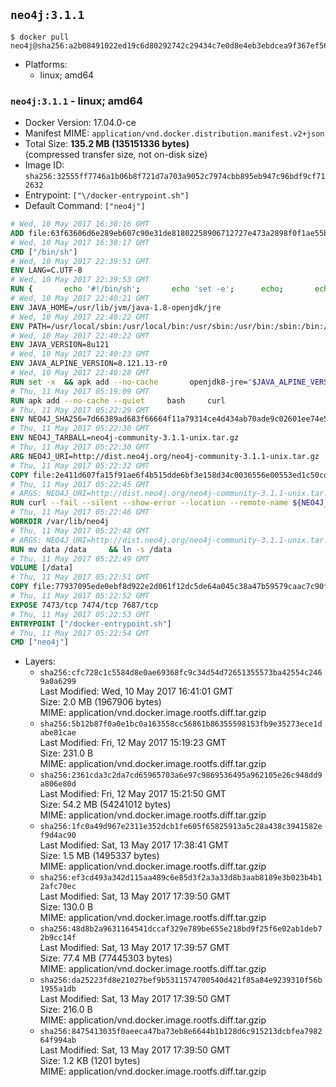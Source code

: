 ## `neo4j:3.1.1`

```console
$ docker pull neo4j@sha256:a2b08491022ed19c6d80292742c29434c7e0d8e4eb3ebdcea9f367ef56b54cb4
```

-	Platforms:
	-	linux; amd64

### `neo4j:3.1.1` - linux; amd64

-	Docker Version: 17.04.0-ce
-	Manifest MIME: `application/vnd.docker.distribution.manifest.v2+json`
-	Total Size: **135.2 MB (135151336 bytes)**  
	(compressed transfer size, not on-disk size)
-	Image ID: `sha256:32555ff7746a1b06b8f721d7a703a9052c7974cbb895eb947c96bdf9cf712632`
-	Entrypoint: `["\/docker-entrypoint.sh"]`
-	Default Command: `["neo4j"]`

```dockerfile
# Wed, 10 May 2017 16:38:16 GMT
ADD file:63f63606d6e289eb607c90e31de81802258906712727e473a2898f0f1ae55bb5 in / 
# Wed, 10 May 2017 16:38:17 GMT
CMD ["/bin/sh"]
# Wed, 10 May 2017 22:39:51 GMT
ENV LANG=C.UTF-8
# Wed, 10 May 2017 22:39:53 GMT
RUN { 		echo '#!/bin/sh'; 		echo 'set -e'; 		echo; 		echo 'dirname "$(dirname "$(readlink -f "$(which javac || which java)")")"'; 	} > /usr/local/bin/docker-java-home 	&& chmod +x /usr/local/bin/docker-java-home
# Wed, 10 May 2017 22:40:21 GMT
ENV JAVA_HOME=/usr/lib/jvm/java-1.8-openjdk/jre
# Wed, 10 May 2017 22:40:22 GMT
ENV PATH=/usr/local/sbin:/usr/local/bin:/usr/sbin:/usr/bin:/sbin:/bin:/usr/lib/jvm/java-1.8-openjdk/jre/bin:/usr/lib/jvm/java-1.8-openjdk/bin
# Wed, 10 May 2017 22:40:22 GMT
ENV JAVA_VERSION=8u121
# Wed, 10 May 2017 22:40:23 GMT
ENV JAVA_ALPINE_VERSION=8.121.13-r0
# Wed, 10 May 2017 22:40:28 GMT
RUN set -x 	&& apk add --no-cache 		openjdk8-jre="$JAVA_ALPINE_VERSION" 	&& [ "$JAVA_HOME" = "$(docker-java-home)" ]
# Thu, 11 May 2017 05:19:09 GMT
RUN apk add --no-cache --quiet     bash     curl
# Thu, 11 May 2017 05:22:29 GMT
ENV NEO4J_SHA256=7d66389ad683f66664f11a79314ce4d434ab70ade9c02601ee74e59cd729e2cb
# Thu, 11 May 2017 05:22:30 GMT
ENV NEO4J_TARBALL=neo4j-community-3.1.1-unix.tar.gz
# Thu, 11 May 2017 05:22:30 GMT
ARG NEO4J_URI=http://dist.neo4j.org/neo4j-community-3.1.1-unix.tar.gz
# Thu, 11 May 2017 05:22:32 GMT
COPY file:2e411d607fa15f91ae6f4b515dde6bf3e158d34c0036556e00553ed1c50cd63d in /tmp/ 
# Thu, 11 May 2017 05:22:45 GMT
# ARGS: NEO4J_URI=http://dist.neo4j.org/neo4j-community-3.1.1-unix.tar.gz
RUN curl --fail --silent --show-error --location --remote-name ${NEO4J_URI}     && echo "${NEO4J_SHA256}  ${NEO4J_TARBALL}" | sha256sum -csw -     && tar --extract --file ${NEO4J_TARBALL} --directory /var/lib     && mv /var/lib/neo4j-* /var/lib/neo4j     && rm ${NEO4J_TARBALL}
# Thu, 11 May 2017 05:22:46 GMT
WORKDIR /var/lib/neo4j
# Thu, 11 May 2017 05:22:48 GMT
# ARGS: NEO4J_URI=http://dist.neo4j.org/neo4j-community-3.1.1-unix.tar.gz
RUN mv data /data     && ln -s /data
# Thu, 11 May 2017 05:22:49 GMT
VOLUME [/data]
# Thu, 11 May 2017 05:22:51 GMT
COPY file:77937095ede0ebf8d922e2d061f12dc5de64a045c38a47b59579caac7c90f6f6 in /docker-entrypoint.sh 
# Thu, 11 May 2017 05:22:52 GMT
EXPOSE 7473/tcp 7474/tcp 7687/tcp
# Thu, 11 May 2017 05:22:53 GMT
ENTRYPOINT ["/docker-entrypoint.sh"]
# Thu, 11 May 2017 05:22:54 GMT
CMD ["neo4j"]
```

-	Layers:
	-	`sha256:cfc728c1c5584d8e0ae69368fc9c34d54d72651355573ba42554c2469a0a6299`  
		Last Modified: Wed, 10 May 2017 16:41:01 GMT  
		Size: 2.0 MB (1967906 bytes)  
		MIME: application/vnd.docker.image.rootfs.diff.tar.gzip
	-	`sha256:5b12b87f0a0e1bc0a163558cc56861b86355598153fb9e35273ece1dabe81cae`  
		Last Modified: Fri, 12 May 2017 15:19:23 GMT  
		Size: 231.0 B  
		MIME: application/vnd.docker.image.rootfs.diff.tar.gzip
	-	`sha256:2361cda3c2da7cd65965703a6e97c9869536495a962105e26c948dd9a806e80d`  
		Last Modified: Fri, 12 May 2017 15:21:50 GMT  
		Size: 54.2 MB (54241012 bytes)  
		MIME: application/vnd.docker.image.rootfs.diff.tar.gzip
	-	`sha256:1fc0a49d967e2311e352dcb1fe605f65825913a5c28a438c3941582ef9d4ac90`  
		Last Modified: Sat, 13 May 2017 17:38:41 GMT  
		Size: 1.5 MB (1495337 bytes)  
		MIME: application/vnd.docker.image.rootfs.diff.tar.gzip
	-	`sha256:ef3cd493a342d115aa489c6e85d3f2a3a33d8b3aab8189e3b023b4b12afc70ec`  
		Last Modified: Sat, 13 May 2017 17:39:50 GMT  
		Size: 130.0 B  
		MIME: application/vnd.docker.image.rootfs.diff.tar.gzip
	-	`sha256:48d8b2a9631164541dccaf329e789be655e218bd9f25f6e02ab1deb72b9cc14f`  
		Last Modified: Sat, 13 May 2017 17:39:57 GMT  
		Size: 77.4 MB (77445303 bytes)  
		MIME: application/vnd.docker.image.rootfs.diff.tar.gzip
	-	`sha256:da25223fd8e21027bef9b5311574700540d421f85a84e9239310f56b1955a1db`  
		Last Modified: Sat, 13 May 2017 17:39:50 GMT  
		Size: 216.0 B  
		MIME: application/vnd.docker.image.rootfs.diff.tar.gzip
	-	`sha256:8475413035f0aeeca47ba73eb8e6644b1b128d6c915213dcbfea798264f994ab`  
		Last Modified: Sat, 13 May 2017 17:39:50 GMT  
		Size: 1.2 KB (1201 bytes)  
		MIME: application/vnd.docker.image.rootfs.diff.tar.gzip
